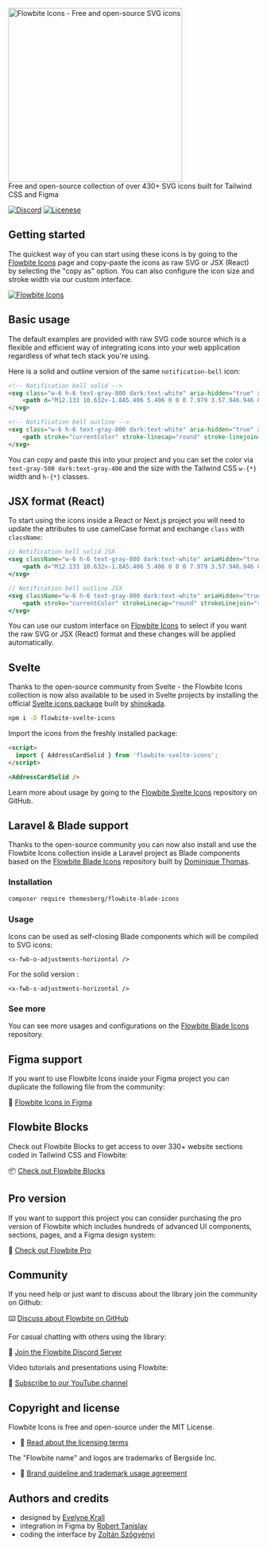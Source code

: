 <p>
    <a href="https://flowbite.com" >
      <img alt="Flowbite Icons - Free and open-source SVG icons" width="350" src="https://flowbite.s3.amazonaws.com/github/flowbite-icons-logo-github.png">
    </a><br>
    Free and open-source collection of over 430+ SVG icons built for Tailwind CSS and Figma
</p>

<p>
    <a href="https://discord.com/invite/4eeurUVvTy"><img src="https://img.shields.io/discord/902911619032576090?color=%237289da&label=Discord" alt="Discord"></a>
<!--     <a href="https://www.npmjs.com/package/flowbite"><img src="https://img.shields.io/npm/dt/flowbite.svg" alt="Total Downloads"></a> -->
<!--     <a href="https://github.com/themesberg/flowbite/releases"><img src="https://img.shields.io/npm/v/flowbite.svg" alt="Latest Release"></a> -->
    <a href="https://flowbite.com/docs/getting-started/license/"><img src="https://img.shields.io/badge/license-MIT-blue" alt="Licenese"></a>
</p>

## Getting started

The quickest way of you can start using these icons is by going to the [Flowbite Icons](https://flowbite.com/icons/) page and copy-paste the icons as raw SVG or JSX (React) by selecting the "copy as" option. You can also configure the icon size and stroke width via our custom interface.

<a href="https://flowbite.com/icons/">
  <img src="https://flowbite.s3.amazonaws.com/github/flowbite-icons-github.png" alt="Flowbite Icons"/>
</a>

## Basic usage

The default examples are provided with raw SVG code source which is a flexible and efficient way of integrating icons into your web application regardless of what tech stack you're using.

Here is a solid and outline version of the same `notification-bell` icon:

```html
<!-- Notification bell solid -->
<svg class="w-6 h-6 text-gray-800 dark:text-white" aria-hidden="true" xmlns="http://www.w3.org/2000/svg" fill="currentColor" viewBox="0 0 14 20">
    <path d="M12.133 10.632v-1.8A5.406 5.406 0 0 0 7.979 3.57.946.946 0 0 0 8 3.464V1.1a1 1 0 0 0-2 0v2.364a.946.946 0 0 0 .021.106 5.406 5.406 0 0 0-4.154 5.262v1.8C1.867 13.018 0 13.614 0 14.807 0 15.4 0 16 .538 16h12.924C14 16 14 15.4 14 14.807c0-1.193-1.867-1.789-1.867-4.175ZM3.823 17a3.453 3.453 0 0 0 6.354 0H3.823Z"/>
</svg>

<!-- Notification bell outline -->
<svg class="w-6 h-6 text-gray-800 dark:text-white" aria-hidden="true" xmlns="http://www.w3.org/2000/svg" fill="none" viewBox="0 0 16 21">
    <path stroke="currentColor" stroke-linecap="round" stroke-linejoin="round" stroke-width="2" d="M8 3.464V1.1m0 2.365a5.338 5.338 0 0 1 5.133 5.368v1.8c0 2.386 1.867 2.982 1.867 4.175C15 15.4 15 16 14.462 16H1.538C1 16 1 15.4 1 14.807c0-1.193 1.867-1.789 1.867-4.175v-1.8A5.338 5.338 0 0 1 8 3.464ZM4.54 16a3.48 3.48 0 0 0 6.92 0H4.54Z"/>
</svg>
```

You can copy and paste this into your project and you can set the color via `text-gray-500 dark:text-gray-400` and the size with the Tailwind CSS `w-{*}` width and `h-{*}` classes.

## JSX format (React)

To start using the icons inside a React or Next.js project you will need to update the attributes to use camelCase format and exchange `class` with `className`:

```jsx
// Notification bell solid JSX
<svg className="w-6 h-6 text-gray-800 dark:text-white" ariaHidden="true" xmlns="http://www.w3.org/2000/svg" fill="currentColor" viewBox="0 0 14 20">
    <path d="M12.133 10.632v-1.8A5.406 5.406 0 0 0 7.979 3.57.946.946 0 0 0 8 3.464V1.1a1 1 0 0 0-2 0v2.364a.946.946 0 0 0 .021.106 5.406 5.406 0 0 0-4.154 5.262v1.8C1.867 13.018 0 13.614 0 14.807 0 15.4 0 16 .538 16h12.924C14 16 14 15.4 14 14.807c0-1.193-1.867-1.789-1.867-4.175ZM3.823 17a3.453 3.453 0 0 0 6.354 0H3.823Z"/>
</svg>

// Notification bell outline JSX
<svg className="w-6 h-6 text-gray-800 dark:text-white" ariaHidden="true" xmlns="http://www.w3.org/2000/svg" fill="none" viewBox="0 0 16 21">
    <path stroke="currentColor" strokeLinecap="round" strokeLinejoin="round" strokeWidth="2" d="M8 3.464V1.1m0 2.365a5.338 5.338 0 0 1 5.133 5.368v1.8c0 2.386 1.867 2.982 1.867 4.175C15 15.4 15 16 14.462 16H1.538C1 16 1 15.4 1 14.807c0-1.193 1.867-1.789 1.867-4.175v-1.8A5.338 5.338 0 0 1 8 3.464ZM4.54 16a3.48 3.48 0 0 0 6.92 0H4.54Z"/>
</svg>
```

You can use our custom interface on [Flowbite Icons](https://flowbite.com/icons/) to select if you want the raw SVG or JSX (React) format and these changes will be applied automatically.

## Svelte

Thanks to the open-source community from Svelte - the Flowbite Icons collection is now also available to be used in Svelte projects by installing the official [Svelte icons package](https://github.com/themesberg/flowbite-svelte-icons) built by [shinokada](https://github.com/shinokada).

```sh
npm i -D flowbite-svelte-icons
```

Import the icons from the freshly installed package:

```html
<script>
  import { AddressCardSolid } from 'flowbite-svelte-icons';
</script>

<AddressCardSolid />
```

Learn more about usage by going to the [Flowbite Svelte Icons](https://github.com/themesberg/flowbite-svelte-icons) repository on GitHub.

## Laravel & Blade support

Thanks to the open-source community you can now also install and use the Flowbite Icons collection inside a Laravel project as Blade components based on the [Flowbite Blade Icons](https://github.com/themesberg/flowbite-blade-icons) repository built by [Dominique Thomas](https://github.com/domthomas-dev).


### Installation

```bash
composer require themesberg/flowbite-blade-icons
```

### Usage

Icons can be used as self-closing Blade components which will be compiled to SVG icons:

```blade
<x-fwb-o-adjustments-horizontal />
```

For the solid version : 

```blade
<x-fwb-s-adjustments-horizontal />
```

### See more

You can see more usages and configurations on the [Flowbite Blade Icons](https://github.com/themesberg/flowbite-blade-icons) repository.

## Figma support

If you want to use Flowbite Icons inside your Figma project you can duplicate the following file from the community:

🎨 [Flowbite Icons in Figma](https://www.figma.com/community/file/1253280241668899805/Flowbite-Icons)

## Flowbite Blocks

Check out Flowbite Blocks to get access to over 330+ website sections coded in Tailwind CSS and Flowbite:

📦 [Check out Flowbite Blocks](https://flowbite.com/blocks/)

## Pro version

If you want to support this project you can consider purchasing the pro version of Flowbite which includes hundreds of advanced UI components, sections, pages, and a Figma design system:

💎 [Check out Flowbite Pro](https://flowbite.com/pro/)

## Community

If you need help or just want to discuss about the library join the community on Github:

⌨️ [Discuss about Flowbite on GitHub](https://github.com/themesberg/flowbite/discussions)

For casual chatting with others using the library:

💬 [Join the Flowbite Discord Server](https://discord.gg/4eeurUVvTy)

Video tutorials and presentations using Flowbite:

🎥 [Subscribe to our YouTube channel](https://www.youtube.com/channel/UC_Ms4V2kYDsh7F_CSsHyQ6A)

## Copyright and license

Flowbite Icons is free and open-source under the MIT License.

- 📝 [Read about the licensing terms](https://flowbite.com/docs/getting-started/license/)

The "Flowbite name" and logos are trademarks of Bergside Inc.

- 📀 [Brand guideline and trademark usage agreement](https://flowbite.com/brand/)

## Authors and credits

- designed by [Evelyne Krall](https://twitter.com/EvelyneKrall)
- integration in Figma by [Robert Tanislav](https://twitter.com/roberttanislav)
- coding the interface by [Zoltán Szőgyényi](https://twitter.com/zoltanszogyenyi)
